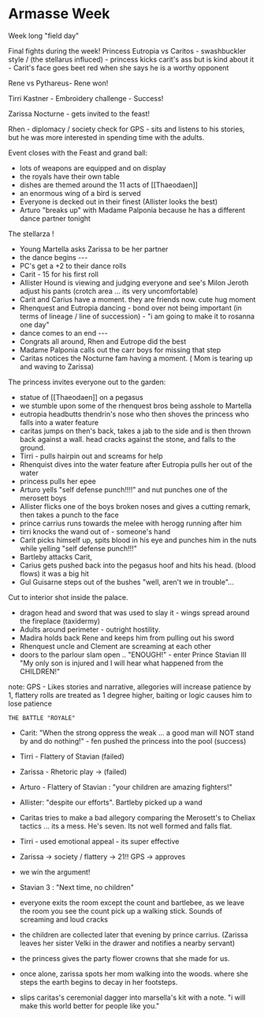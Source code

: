 
# Armasse Week
Week long "field day"

Final fights during the week!
Princess Eutropia vs Caritos
	- swashbuckler style  / (the stellarus influced)
	- princess kicks carit's ass but is kind about it
	- Carit's face goes beet red when she says he is a worthy opponent

Rene vs Pythareus- Rene won!

Tirri Kastner - Embroidery challenge - Success!

Zarissa Nocturne - gets invited to the feast!

Rhen - diplomacy / society check for GPS - sits and listens to his stories, but he was more interested in spending time with the adults.

Event closes with the Feast and grand ball:
- lots of weapons are equipped and on display
- the royals have their own table
- dishes are themed around the 11 acts of [[Thaeodaen]]
- an enormous wing of a bird is served
- Everyone is decked out in their finest (Allister looks the best)
- Arturo "breaks up" with Madame Palponia because he has a different dance partner tonight

The stellarza !
- Young Martella asks Zarissa to be her partner
- the dance begins ---
- PC's get a +2 to their dance rolls
- Carit - 15 for his first roll
- Allister Hound is viewing and judging everyone and see's Milon Jeroth adjust his pants (crotch area ... its very uncomfortable)
- Carit and Carius have a moment. they are friends now.  cute hug moment
- Rhenquest and Eutropia dancing - bond over not being important (in terms of lineage / line of succession) - "i am going to make it to rosanna one day"
- dance comes to an end ---
- Congrats all around, Rhen and Eutrope did the best
- Madame Palponia calls out the carr boys for missing that step
- Caritas notices the Nocturne fam having a moment. ( Mom is tearing up and waving to Zarissa)

The princess invites everyone out to the garden:
- statue of [[Thaeodaen]] on a pegasus
- we stumble upon some of the rhenquest bros being asshole to Martella
- eutropia headbutts thendrin's nose who then shoves the princess who falls into a water feature
- caritas jumps on then's back, takes a jab to the side and is then thrown back against a wall.  head cracks against the stone, and falls to the ground.  
- Tirri - pulls hairpin out and screams for help
- Rhenquist dives into the water feature after Eutropia pulls her out of the water
- princess pulls her epee
- Arturo yells "self defense punch!!!!" and nut punches one of the merosett boys
- Allister flicks one of the boys broken noses and gives a cutting remark, then takes a punch to the face
- prince carrius runs towards the melee with herogg running after him
- tirri knocks the wand out of - someone's hand
- Carit picks himself up, spits blood in his eye and punches him in the nuts while yelling "self defense punch!!!"
- Bartleby attacks Carit, 
- Carius gets pushed back into the pegasus hoof and hits his head. (blood flows) it was a big hit
- Gul Guisarne steps out of the bushes "well, aren't we in trouble"...


Cut to interior shot inside the palace.
- dragon head and sword that was used to slay it - wings spread around the fireplace (taxidermy) 
- Adults around perimeter - outright hostility. 
- Madira holds back Rene and keeps him from pulling out his sword
- Rhenquest uncle and Clement are screaming at each other
- doors to the parlour slam open .. "ENOUGH!" - enter Prince Stavian III "My only son is injured and I will hear what happened from the CHILDREN!"

note:   GPS - Likes stories and narrative, allegories will increase patience by 1, flattery rolls are treated as 1 degree higher, 
baiting or logic causes him to lose patience

	THE BATTLE "ROYALE"
	
- Carit:  "When the strong oppress the weak ... a good man will NOT stand by and do nothing!"  - fen pushed the princess into the pool (success)
- Tirri - Flattery of Stavian (failed)
- Zarissa - Rhetoric play -> (failed)
- Arturo - Flattery of Stavian : "your children are amazing fighters!"
- Allister:  "despite our efforts". Bartleby picked up a wand

- Caritas tries to make a bad allegory comparing the Merosett's to Cheliax tactics ... its a mess.  He's seven.  Its not well formed and falls flat.
- Tirri - used emotional appeal - its super effective
- Zarissa -> society / flattery -> 21!! GPS -> approves
- we win the argument!

- Stavian 3 :  "Next time, no children"
- everyone exits the room except the count and bartlebee, as we leave the room you see the count pick up a walking stick.  Sounds of screaming and loud cracks

- the children are collected later that evening by prince carrius. (Zarissa leaves her sister Velki in the drawer and notifies a nearby servant)

- the princess gives the party flower crowns that she made for us. 

- once alone, zarissa spots her mom walking into the woods.  where she steps the earth begins to decay in her footsteps.

- slips caritas's ceremonial dagger into marsella's kit with a note.  "i will make this world better for people like you."

